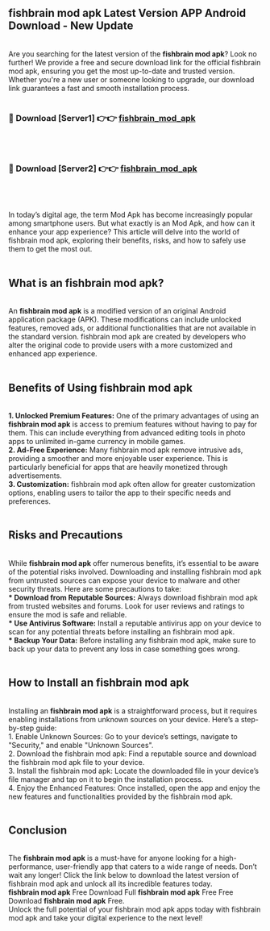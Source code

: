 ## fishbrain mod apk Latest Version APP Android Download - New Update
<br>
Are you searching for the latest version of the <strong>fishbrain mod apk</strong>? Look no further! We provide a free and secure download link for the official fishbrain mod apk, ensuring you get the most up-to-date and trusted version. Whether you're a new user or someone looking to upgrade, our download link guarantees a fast and smooth installation process.
<br>
<br>
<h3>🔴 Download [Server1] 👉👉 <a href="https://modyolo.store/fishbrain+mod+apk">fishbrain_mod_apk</a></h3><br>
<br>
<h3>🔴 Download [Server2] 👉👉 <a href="https://modyolo.store/fishbrain+mod+apk">fishbrain_mod_apk</a></h3><br>
<br>
<br>
In today’s digital age, the term Mod Apk has become increasingly popular among smartphone users. But what exactly is an Mod Apk, and how can it enhance your app experience? This article will delve into the world of fishbrain mod apk, exploring their benefits, risks, and how to safely use them to get the most out.
<br>
<br>
<h2>What is an fishbrain mod apk?</h2>
<br>
An <strong>fishbrain mod apk</strong> is a modified version of an original Android application package (APK). These modifications can include unlocked features, removed ads, or additional functionalities that are not available in the standard version. fishbrain mod apk are created by developers who alter the original code to provide users with a more customized and enhanced app experience.
<br>
<br>
<h2>Benefits of Using fishbrain mod apk</h2>
<br>
<strong> 1. Unlocked Premium Features:</strong> One of the primary advantages of using an <strong>fishbrain mod apk</strong> is access to premium features without having to pay for them. This can include everything from advanced editing tools in photo apps to unlimited in-game currency in mobile games.
<br>
<strong> 2. Ad-Free Experience:</strong> Many fishbrain mod apk remove intrusive ads, providing a smoother and more enjoyable user experience. This is particularly beneficial for apps that are heavily monetized through advertisements.
<br>
<strong> 3. Customization:</strong> fishbrain mod apk often allow for greater customization options, enabling users to tailor the app to their specific needs and preferences.
<br>
<br>
<h2>Risks and Precautions</h2>
<br>
While <strong>fishbrain mod apk</strong> offer numerous benefits, it’s essential to be aware of the potential risks involved. Downloading and installing fishbrain mod apk from untrusted sources can expose your device to malware and other security threats. Here are some precautions to take:
<br>
<strong> * Download from Reputable Sources:</strong> Always download fishbrain mod apk from trusted websites and forums. Look for user reviews and ratings to ensure the mod is safe and reliable.
<br>
<strong> * Use Antivirus Software:</strong> Install a reputable antivirus app on your device to scan for any potential threats before installing an fishbrain mod apk.
<br>
<strong> * Backup Your Data:</strong> Before installing any fishbrain mod apk, make sure to back up your data to prevent any loss in case something goes wrong.
<br>
<br>
<h2>How to Install an fishbrain mod apk</h2>
<br>
Installing an <strong>fishbrain mod apk</strong> is a straightforward process, but it requires enabling installations from unknown sources on your device. Here’s a step-by-step guide:
<br>
 1. Enable Unknown Sources: Go to your device’s settings, navigate to "Security," and enable "Unknown Sources".
<br>
 2. Download the fishbrain mod apk: Find a reputable source and download the fishbrain mod apk file to your device.
<br>
 3. Install the fishbrain mod apk: Locate the downloaded file in your device’s file manager and tap on it to begin the installation process.
<br>
 4. Enjoy the Enhanced Features: Once installed, open the app and enjoy the new features and functionalities provided by the fishbrain mod apk.
<br>
<br>
<h2><strong>Conclusion</strong></h2>
<br>
The <strong>fishbrain mod apk</strong> is a must-have for anyone looking for a high-performance, user-friendly app that caters to a wide range of needs. Don’t wait any longer! Click the link below to download the latest version of fishbrain mod apk and unlock all its incredible features today.
<br>
<strong>fishbrain mod apk</strong> Free Download Full <strong>fishbrain mod apk</strong> Free Free Download <strong>fishbrain mod apk</strong> Free.
<br>
Unlock the full potential of your fishbrain mod apk apps today with fishbrain mod apk and take your digital experience to the next level!